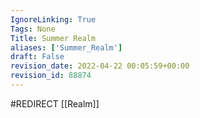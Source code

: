 ```yaml
---
IgnoreLinking: True
Tags: None
Title: Summer Realm
aliases: ['Summer_Realm']
draft: False
revision_date: 2022-04-22 00:05:59+00:00
revision_id: 88874
---
```


#REDIRECT [[Realm]]